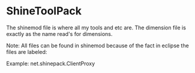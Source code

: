 ShineToolPack
=============
The shinemod file is where all my tools and etc are.
The dimension file is exactly as the name read's for dimensions.


Note: All files can be found in shinemod because of the fact in eclipse the files are labeled:

Example: net.shinepack.ClientProxy
